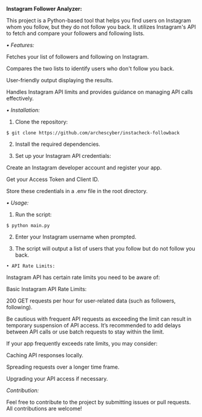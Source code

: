 **Instagram Follower Analyzer:**

This project is a Python-based tool that helps you find users on Instagram whom you follow, but they do not follow you back. It utilizes Instagram's API to fetch and compare your followers and following lists.

*• Features:*

Fetches your list of followers and following on Instagram.

Compares the two lists to identify users who don't follow you back.

User-friendly output displaying the results.

Handles Instagram API limits and provides guidance on managing API calls effectively.


*• Installation:*

1. Clone the repository:

```$ git clone https://github.com/archescyber/instacheck-followback```


2. Install the required dependencies.


3. Set up your Instagram API credentials:

Create an Instagram developer account and register your app.

Get your Access Token and Client ID.

Store these credentials in a .env file in the root directory.

*• Usage:*

1. Run the script:

```$ python main.py```


2. Enter your Instagram username when prompted.


3. The script will output a list of users that you follow but do not follow you back.


`• API Rate Limits:`

Instagram API has certain rate limits you need to be aware of:

Basic Instagram API Rate Limits:

200 GET requests per hour for user-related data (such as followers, following).


Be cautious with frequent API requests as exceeding the limit can result in temporary suspension of API access. It’s recommended to add delays between API calls or use batch requests to stay within the limit.

If your app frequently exceeds rate limits, you may consider:

Caching API responses locally.

Spreading requests over a longer time frame.

Upgrading your API access if necessary.



*Contribution:*

Feel free to contribute to the project by submitting issues or pull requests. All contributions are welcome!
